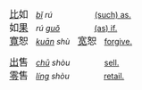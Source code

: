 <big>[比]()如</big>　*[bǐ]() rú*　　<big>　　</big>　[(such) as.](https://fanyi.baidu.com/#zh/en/比如)  
<big>如[果]()</big>　*rú [guǒ]()*　<big>　　</big>　[(as) if.](https://fanyi.baidu.com/#zh/en/如果)  
<big>[寬]()恕</big>　*[kuān]() shù*　<big>[宽]()恕</big>　[forgive.](https://fanyi.baidu.com/#zh/en/宽恕)  


<big>[出]()售</big>　*[chū]() shòu*　<big>　　</big>　[sell.](https://fanyi.baidu.com/#zh/en/出售)   
<big>[零]()售</big>　*[líng]() shòu*　<big>　　</big>　[retail.](https://fanyi.baidu.com/#zh/en/零售)   



<!--
<big>知[道]()</big>　<big>　　</big>　<tt>zhī[dào]() </tt>　
[know.](https://fanyi.baidu.com/#zh/en/知道)   
<big>知[識]()</big>　<big>知[识]()</big>　<tt>zhī[shì]() </tt>　
[knowledge.](https://fanyi.baidu.com/#zh/en/知识)   
<big>智[慧]()</big>　<big>　　</big>　<tt>zhì[huì ]()</tt>　
[wisdom.](https://fanyi.baidu.com/#zh/en/智慧)   
<big>智[能]()</big>　<big>　　</big>　<tt>zhì[néng]()</tt>　
[intellect.](https://fanyi.baidu.com/#zh/en/智能)   
<big>蜘[蛛]()</big>　<big>　　</big>　<tt>zhī[zhū]() </tt>　 
[spider.](https://fanyi.baidu.com/#zh/en/蜘蛛)  
<big>痴[迷]()</big>　<big>　　</big>　<tt>chī[mí]()  </tt>　 
[obsessed.](https://fanyi.baidu.com/#zh/en/痴迷)   
<big>[花]()痴</big>　<big>　　</big>　<tt>[huā]()chī </tt>　 
[(girl) in love.](https://fanyi.baidu.com/#zh/en/花痴)    
<big>踟[蹰]()</big>　<big>　　</big>　<tt>chí[chú]() </tt>　 
[hesitate.](https://fanyi.baidu.com/#zh/en/踟蹰)   
-->
